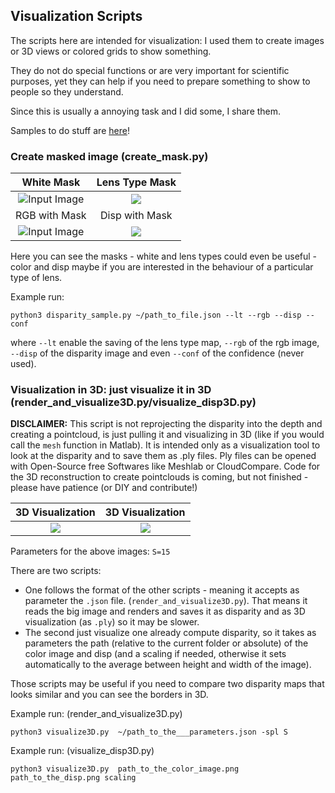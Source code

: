 ## Visualization Scripts

The scripts here are intended for visualization: I used them to create images or 3D views or colored grids to show something.

They do not do special functions or are very important for scientific purposes, yet they can help if you need to prepare something to show to people so they understand.

Since this is usually a annoying task and I did some, I share them.

Samples to do stuff are [here](https://github.com/PlenopticToolbox/PlenopticToolbox2.0/tree/master/python/samples)!

### Create masked image (create_mask.py)

White Mask              |  Lens Type Mask
:-------------------------:|:-------------------------:
![Input Image](https://github.com/PlenopticToolbox/PlenopticToolbox2.0/blob/master/THUMBNAILS/vis/mask.png)  |  ![](https://github.com/PlenopticToolbox/PlenopticToolbox2.0/blob/master/THUMBNAILS/vis/lt_mask.png)
RGB with Mask            |  Disp with Mask
![Input Image](https://github.com/PlenopticToolbox/PlenopticToolbox2.0/blob/master/THUMBNAILS/vis/rgb_m.jpg)  |  ![](https://github.com/PlenopticToolbox/PlenopticToolbox2.0/blob/master/THUMBNAILS/vis/disp_m.jpg)

Here you can see the masks - white and lens types could even be useful - color and disp maybe if you are interested in the behaviour of a particular type of lens. 

Example run:

`python3 disparity_sample.py ~/path_to_file.json --lt --rgb --disp --conf`

where `--lt` enable the saving of the lens type map, `--rgb` of the rgb image, `--disp` of the disparity image and even `--conf` of the confidence (never used).


### Visualization in 3D: just visualize it in 3D (render_and_visualize3D.py/visualize_disp3D.py)

**DISCLAIMER:** This script is not reprojecting the disparity into the depth and creating a pointcloud, is just pulling it and visualizing in 3D (like if you would call the `mesh` function in Matlab). It is intended only as a visualization tool to look at the disparity and to save them as .ply files. 
Ply files can be opened with Open-Source free Softwares like Meshlab or CloudCompare.
Code for the 3D reconstruction to create pointclouds is coming, but not finished - please have patience (or DIY and contribute!)

3D Visualization					|  3D Visualization					|
:-------------------------:|:-------------------------:|
![](https://github.com/PlenopticToolbox/PlenopticToolbox2.0/blob/master/THUMBNAILS/visualize3D_1.png)  |  ![](https://github.com/PlenopticToolbox/PlenopticToolbox2.0/blob/master/THUMBNAILS/visualize3D_2.png) |  

Parameters for the above images: `S=15`

There are two scripts:
 - One follows the format of the other scripts - meaning it accepts as parameter the `.json` file. (`render_and_visualize3D.py`). That means it reads the big image and renders and saves it as disparity and as 3D visualization (as `.ply`) so it may be slower.
 - The second just visualize one already compute disparity, so it takes as parameters the path (relative to the current folder or absolute) of the color image and disp (and a scaling if needed, otherwise it sets automatically to the average between height and width of the image).

Those scripts may be useful if you need to compare two disparity maps that looks similar and you can see the borders in 3D.

Example run: (render_and_visualize3D.py)

`python3 visualize3D.py  ~/path_to_the___parameters.json -spl S`

Example run: (visualize_disp3D.py)

`python3 visualize3D.py  path_to_the_color_image.png path_to_the_disp.png scaling`


